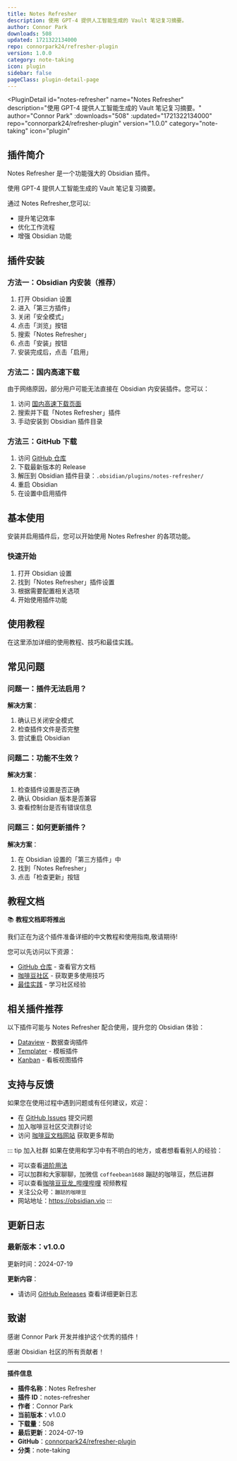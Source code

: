 ```yaml
---
title: Notes Refresher
description: 使用 GPT-4 提供人工智能生成的 Vault 笔记复习摘要。
author: Connor Park
downloads: 508
updated: 1721322134000
repo: connorpark24/refresher-plugin
version: 1.0.0
category: note-taking
icon: plugin
sidebar: false
pageClass: plugin-detail-page
---
```


<PluginDetail
  id="notes-refresher"
  name="Notes Refresher"
  description="使用 GPT-4 提供人工智能生成的 Vault 笔记复习摘要。"
  author="Connor Park"
  :downloads="508"
  :updated="1721322134000"
  repo="connorpark24/refresher-plugin"
  version="1.0.0"
  category="note-taking"
  icon="plugin"
>

<!-- AUTO_GENERATED_START -->
## 插件简介

Notes Refresher 是一个功能强大的 Obsidian 插件。

使用 GPT-4 提供人工智能生成的 Vault 笔记复习摘要。

通过 Notes Refresher,您可以:

- 提升笔记效率
- 优化工作流程
- 增强 Obsidian 功能

<!-- AUTO_GENERATED_END -->

<!-- AUTO_GENERATED_START -->
## 插件安装

### 方法一：Obsidian 内安装（推荐）

1. 打开 Obsidian 设置
2. 进入「第三方插件」
3. 关闭「安全模式」
4. 点击「浏览」按钮
5. 搜索「Notes Refresher」
6. 点击「安装」按钮
7. 安装完成后，点击「启用」

### 方法二：国内高速下载

由于网络原因，部分用户可能无法直接在 Obsidian 内安装插件。您可以：

1. 访问 [国内高速下载页面](/zh/documentation/obsidian-plugins-download.html)
2. 搜索并下载「Notes Refresher」插件
3. 手动安装到 Obsidian 插件目录

### 方法三：GitHub 下载

1. 访问 [GitHub 仓库](https://github.com/connorpark24/refresher-plugin)
2. 下载最新版本的 Release
3. 解压到 Obsidian 插件目录：`.obsidian/plugins/notes-refresher/`
4. 重启 Obsidian
5. 在设置中启用插件

## 基本使用

安装并启用插件后，您可以开始使用 Notes Refresher 的各项功能。

### 快速开始

1. 打开 Obsidian 设置
2. 找到「Notes Refresher」插件设置
3. 根据需要配置相关选项
4. 开始使用插件功能

<!-- AUTO_GENERATED_END -->

<!-- CUSTOM_CONTENT_START:tutorial -->
## 使用教程

在这里添加详细的使用教程、技巧和最佳实践。

<!-- CUSTOM_CONTENT_END:tutorial -->

<!-- SHARED_CONTENT_START -->
## 常见问题

### 问题一：插件无法启用？

**解决方案**：
1. 确认已关闭安全模式
2. 检查插件文件是否完整
3. 尝试重启 Obsidian

### 问题二：功能不生效？

**解决方案**：
1. 检查插件设置是否正确
2. 确认 Obsidian 版本是否兼容
3. 查看控制台是否有错误信息

### 问题三：如何更新插件？

**解决方案**：
1. 在 Obsidian 设置的「第三方插件」中
2. 找到「Notes Refresher」
3. 点击「检查更新」按钮

## 教程文档

📚 **教程文档即将推出**

我们正在为这个插件准备详细的中文教程和使用指南,敬请期待!

您可以先访问以下资源：
- [GitHub 仓库](https://github.com/connorpark24/refresher-plugin) - 查看官方文档
- [咖啡豆社区](/zh/bases/) - 获取更多使用技巧
- [最佳实践](/zh/best-practices/) - 学习社区经验

## 相关插件推荐

以下插件可能与 Notes Refresher 配合使用，提升您的 Obsidian 体验：

- [Dataview](/zh/plugins/dataview.html) - 数据查询插件
- [Templater](/zh/plugins/templater-obsidian.html) - 模板插件
- [Kanban](/zh/plugins/obsidian-kanban.html) - 看板视图插件

## 支持与反馈

如果您在使用过程中遇到问题或有任何建议，欢迎：

- 在 [GitHub Issues](https://github.com/connorpark24/refresher-plugin/issues) 提交问题
- 加入咖啡豆社区交流群讨论
- 访问 [咖啡豆文档网站](https://obsidian.vip) 获取更多帮助

::: tip 加入社群
如果在使用和学习中有不明白的地方，或者想看看别人的经验：
- 可以查看[进阶用法](/zh/advanced)
- 可以加群和大家聊聊，加微信 `coffeebean1688` 蹦跶的咖啡豆，然后进群
- 可以查看[咖啡豆豆龙_哔哩哔哩](https://space.bilibili.com/618777356) 视频教程
- 关注公众号：`蹦跶的咖啡豆`
- 网站地址：https://obsidian.vip
:::
<!-- SHARED_CONTENT_END -->

<!-- AUTO_GENERATED_START -->
## 更新日志

### 最新版本：v1.0.0

更新时间：2024-07-19

**更新内容**：
- 请访问 [GitHub Releases](https://github.com/connorpark24/refresher-plugin/releases) 查看详细更新日志

## 致谢

感谢 Connor Park 开发并维护这个优秀的插件！

感谢 Obsidian 社区的所有贡献者！

---

**插件信息**
- **插件名称**：Notes Refresher
- **插件 ID**：notes-refresher
- **作者**：Connor Park
- **当前版本**：v1.0.0
- **下载量**：508
- **最后更新**：2024-07-19
- **GitHub**：[connorpark24/refresher-plugin](https://github.com/connorpark24/refresher-plugin)
- **分类**：note-taking
<!-- AUTO_GENERATED_END -->

</PluginDetail>

